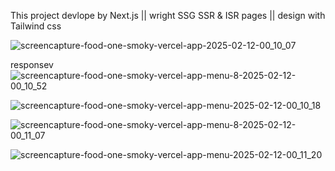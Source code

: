 This project devlope by Next.js ||
wright SSG SSR & ISR pages ||
design with Tailwind css


![screencapture-food-one-smoky-vercel-app-2025-02-12-00_10_07](https://github.com/user-attachments/assets/e306fb89-0799-4923-93e1-28fb215e1ead)

responsev ![screencapture-food-one-smoky-vercel-app-menu-8-2025-02-12-00_10_52](https://github.com/user-attachments/assets/f7dcf64d-e23f-48a3-a54c-dd2acb408e6f)

![screencapture-food-one-smoky-vercel-app-menu-2025-02-12-00_10_18](https://github.com/user-attachments/assets/eb9954dc-35e9-46e7-8e51-9e9e4732b9e6)


![screencapture-food-one-smoky-vercel-app-menu-8-2025-02-12-00_11_07](https://github.com/user-attachments/assets/c28ee83a-946d-461b-bfe5-b8db7ab57cd0)

![screencapture-food-one-smoky-vercel-app-menu-2025-02-12-00_11_20](https://github.com/user-attachments/assets/5a011edd-7334-4a6c-81a4-1fef4bd5820e)
